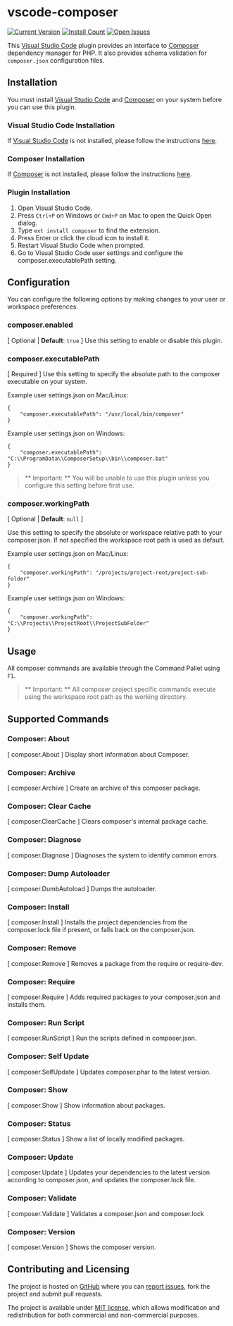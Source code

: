 # vscode-composer

[![Current Version](https://vsmarketplacebadge.apphb.com/version/ikappas.composer.svg)](https://marketplace.visualstudio.com/items?itemName=ikappas.composer)
[![Install Count](https://vsmarketplacebadge.apphb.com/installs/ikappas.composer.svg)](https://marketplace.visualstudio.com/items?itemName=ikappas.composer)
[![Open Issues](https://vsmarketplacebadge.apphb.com/rating/ikappas.composer.svg)](https://marketplace.visualstudio.com/items?itemName=ikappas.composer)

This [Visual Studio Code](https://code.visualstudio.com/) plugin provides an interface to [Composer](https://getcomposer.org/) dependency manager for PHP.
It also provides schema validation for `composer.json` configuration files.

## Installation

You must install [Visual Studio Code](https://code.visualstudio.com/) and [Composer](https://getcomposer.org/) on your system before you can use this plugin.

### Visual Studio Code Installation

If [Visual Studio Code](https://code.visualstudio.com/) is not installed, please follow the instructions [here](https://code.visualstudio.com/Docs/editor/setup).

### Composer Installation

If [Composer](https://getcomposer.org/) is not installed, please follow the instructions [here](https://getcomposer.org/doc/00-intro.md).

### Plugin Installation

1. Open Visual Studio Code.
2. Press `Ctrl+P` on Windows or `Cmd+P` on Mac to open the Quick Open dialog.
3. Type `ext install composer` to find the extension.
4. Press Enter or click the cloud icon to install it.
5. Restart Visual Studio Code when prompted.
6. Go to Visual Studio Code user settings and configure the composer.executablePath setting.

## Configuration

You can configure the following options by making changes to your user or workspace preferences.

### **composer.enabled**

[ Optional | **Default**: `true` ]
Use this setting to enable or disable this plugin.

### **composer.executablePath**

[ Required ]
Use this setting to specify the absolute path to the composer executable on your system.

Example user settings.json on Mac/Linux:
```
{
    "composer.executablePath": "/usr/local/bin/composer"
}
```

Example user settings.json on Windows:
```
{
    "composer.executablePath": "C:\\ProgramData\\ComposerSetup\\bin\\composer.bat"
}
```

> ** Important: ** You will be unable to use this plugin unless you configure this setting before first use.

### **composer.workingPath**

[ Optional | **Default**: `null` ]

Use this setting to specify the absolute or workspace relative path to your composer.json. If not specified the workspace root path is used as default.

Example user settings.json on Mac/Linux:

```
{
    "composer.workingPath": "/projects/project-root/project-sub-folder"
}
```

Example user settings.json on Windows:

```
{
    "composer.workingPath": "C:\\Projects\\ProjectRoot\\ProjectSubFolder"
}
```

## Usage
All composer commands are available through the Command Pallet using `F1`.

> ** Important: ** All composer project specific commands execute using the workspace root path as the working directory.

## Supported Commands

### Composer: About

[ composer.About ]
Display short information about Composer.

### Composer: Archive

[ composer.Archive ]
Create an archive of this composer package.

### Composer: Clear Cache

[ composer.ClearCache ]
Clears composer's internal package cache.

### Composer: Diagnose

[ composer.Diagnose ]
Diagnoses the system to identify common errors.

### Composer: Dump Autoloader

[ composer.DumbAutoload ]
Dumps the autoloader.

### Composer: Install

[ composer.Install ]
Installs the project dependencies from the composer.lock file if present, or falls back on the composer.json.

### Composer: Remove

[ composer.Remove ]
Removes a package from the require or require-dev.

### Composer: Require

[ composer.Require ]
Adds required packages to your composer.json and installs them.

### Composer: Run Script

[ composer.RunScript ]
 Run the scripts defined in composer.json.

### Composer: Self Update

[ composer.SelfUpdate ]
Updates composer.phar to the latest version.

### Composer: Show

[ composer.Show ]
Show information about packages.

### Composer: Status

[ composer.Status ]
Show a list of locally modified packages.

### Composer: Update

[ composer.Update ]
Updates your dependencies to the latest version according to composer.json, and updates the composer.lock file.

### Composer: Validate

[ composer.Validate ]
Validates a composer.json and composer.lock

### Composer: Version

[ composer.Version ]
Shows the composer version.

## Contributing and Licensing

The project is hosted on [GitHub](https://github.com/ikappas/vscode-composer) where you can [report issues](https://github.com/ikappas/vscode-composer/issues), fork
the project and submit pull requests.

The project is available under [MIT license](https://github.com/ikappas/vscode-composer/blob/master/LICENSE.md), which allows modification and
redistribution for both commercial and non-commercial purposes.
